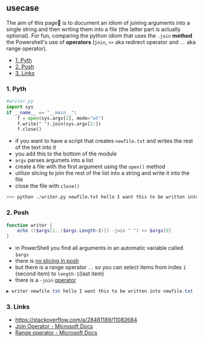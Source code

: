 ## usecase
The aim of this page📝 is to document an idiom of joining arguments into a single string and then writing them into a file (the latter part is actually optional). For fun, comparing the python idiom that uses the `.join` **method** the Powershell's use of **operators** (`join`, `>>` aka redirect operator and `..` aka range operator). 

<!-- TOC -->

- [1. Pyth](#1-pyth)
- [2. Posh](#2-posh)
- [3. Links](#3-links)

<!-- /TOC -->

### 1. Pyth
```python
#writer.py
import sys
if __name__ == "__main__":
    f = open(sys.argv[1], mode="wt")
    f.write(" ").join(sys.argv[2:])
    f.close()
```

* if you want to have a script that creates `newfile.txt` and writes the rest of the text into it
* you add this to the bottom of the module
* `argv` parses argumets into a list
* create a file with the first argument using the `open()` method
* utilize slicing to join the rest of the list into a string and write it into the file
* close the file with `close()`

```python
>>> python ./writer.py newfile.txt hello I want this to be written into newfile.txt
```

### 2. Posh

```powershell
function writer {
    echo (($args[1..($args.Length-1)]) -join " ") >> $args[0]
}
```

* in PowerShell you find all arguments in an automatic variable called `$args` 
* there is [no slicing in posh](https://stackoverflow.com/a/28461189/11082684)
* but there is a range operator `..` so you can select items from index `1` (second item) to `length-1`(last item)
* there is a `-join` [operator](https://docs.microsoft.com/en-us/powershell/module/microsoft.powershell.core/about/about_join?view=powershell-7.2) 

```powershell
▶ writer newfile.txt hello I want this to be written into newfile.txt
```

### 3. Links
* https://stackoverflow.com/a/28461189/11082684
* [Join Operator - Microsoft Docs](https://docs.microsoft.com/en-us/powershell/module/microsoft.powershell.core/about/about_join?view=powershell-7.2)
* [Range operator - Microsoft Docs](https://docs.microsoft.com/en-us/powershell/module/microsoft.powershell.core/about/about_operators?view=powershell-7.2#range-operator-)
